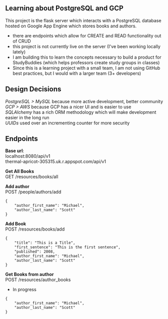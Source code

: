 ## Learning about PostgreSQL and GCP
This project is the flask server which interacts with a PostgreSQL database hosted on Google App Engine which stores books and authors.
- there are endpoints which allow for CREATE and READ functionality out of CRUD
- this project is not currently live on the server (I've been working locally lately)
- I am building this to learn the concepts necessary to build a product for StudyBuddies (which helps professors create study groups in classes)
- Since this is a learning project with a small team, I am not using GitHub best practices, but I would with a larger team (3+ developers)

## Design Decisions
_PostgreSQL > MySQL_ because more active development, better community  
_GCP > AWS_ because GCP has a nicer UI and is easier to use  
_SQLAlchemy_ has a rich ORM methodology which will make development easier in the long run  
_UUIDs_ used over an incrementing counter for more security

## Endpoints
**Base url**:   
localhost:8080/api/v1  
thermal-apricot-305315.uk.r.appspot.com/api/v1

**Get All Books**  
GET /resources/books/all

**Add author**  
POST /people/authors/add
```
{
    "author_first_name": "Michael",
    "author_last_name": "Scott"
}
```
**Add Book**  
POST /resources/books/add
```
{
    "title": "This is a Title",
    "first_sentence": "This is the first sentence",
    "published": 2008,
    "author_first_name": "Michael",
    "author_last_name": "Scott"
}
```

**Get Books from author**  
POST /resources/author_books
- In progress
```
{
    "author_first_name": "Michael",
    "author_last_name": "Scott"
}
```

